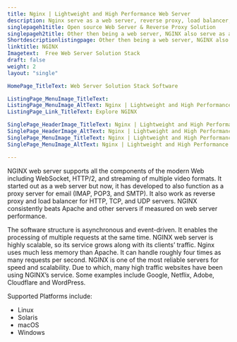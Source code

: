 ```yaml
---
title: Nginx | Lightweight and High Performance Web Server
description: Nginx serve as a web server, reverse proxy, load balancer, mail proxy and HTTP cache. Its known for high scalability, performance and security.
singlepageh1title: Open source Web Server & Reverse Proxy Solution
singlepageh2title: Other then being a web server, NGINX also serve as a reverse proxy, load balancer and HTTP cache. Its known for high scalability, performance and security.
Shortdescriptionlistingpage: Other then being a web server, NGINX also serve as a reverse proxy, load balancer and HTTP cache. Its known for high scalability, performance and security.
linktitle: NGINX
Imagetext:  Free Web Server Solution Stack
draft: false
weight: 2
layout: "single"

HomePage_TitleText: Web Server Solution Stack Software

ListingPage_MenuImage_TitleText: 
ListingPage_MenuImage_AltText: Nginx | Lightweight and High Performance Web Server
ListingPage_Link_TitleText: Explore NGINX

SinglePage_HeaderImage_TitleText: Nginx | Lightweight and High Performance Web Server
SinglePage_HeaderImage_AltText: Nginx | Lightweight and High Performance Web Server
SinglePage_MenuImage_TitleText: Nginx | Lightweight and High Performance Web Server
SinglePage_MenuImage_AltText: Nginx | Lightweight and High Performance Web Server

---
```


NGINX web server supports all the components of the modern Web including WebSocket, HTTP/2, and streaming of multiple video formats. It started out as a web server but now, it has developed to also function as a proxy server for email (IMAP, POP3, and SMTP). It also work as reverse proxy and load balancer for HTTP, TCP, and UDP servers. NGINX consistently beats Apache and other servers if measured on web server performance.

The software structure is asynchronous and event-driven. It enables the processing of multiple requests at the same time. NGINX web server is highly scalable, so its service grows along with its clients’ traffic. Nginx uses much less memory than Apache. It can handle roughly four times as many requests per second. NGINX is one of the most reliable servers for speed and scalability. Due to which, many high traffic websites have been using NGINX’s service. Some examples include Google, Netflix, Adobe, Cloudflare and WordPress.

Supported Platforms include:

- Linux
- Solaris
- macOS
- Windows
 